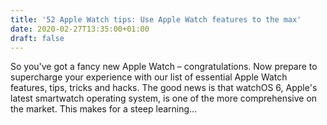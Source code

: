 ```yaml
---
title: '52 Apple Watch tips: Use Apple Watch features to the max'
date: 2020-02-27T13:35:00+01:00
draft: false
---
```


So you've got a fancy new Apple Watch – congratulations. Now prepare to supercharge your experience with our list of essential Apple Watch features, tips, tricks and hacks. The good news is that watchOS 6, Apple's latest smartwatch operating system, is one of the more comprehensive on the market. This makes for a steep learning…